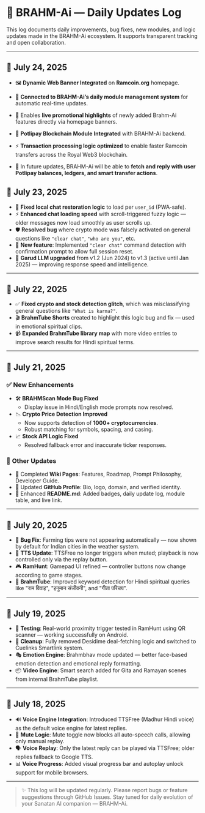 # 📜 BRAHM-Ai — Daily Updates Log

This log documents daily improvements, bug fixes, new modules, and logic updates made in the BRAHM-Ai ecosystem. It supports transparent tracking and open collaboration.

---
## 📅 July 24, 2025

- 🖼️ **Dynamic Web Banner Integrated** on **Ramcoin.org** homepage.
- 🔗 **Connected to BRAHM-Ai’s daily module management system** for automatic real-time updates.
- 📢 Enables **live promotional highlights** of newly added Brahm-Ai features directly via homepage banners.

- 🚀 **Potlipay Blockchain Module Integrated** with BRAHM-Ai backend.
- ⚡ **Transaction processing logic optimized** to enable faster Ramcoin transfers across the Royal Web3 blockchain.
- 🤖 In future updates, BRAHM-Ai will be able to **fetch and reply with user Potlipay balances, ledgers, and smart transfer actions**.


## 📅 July 23, 2025

- 🔁 **Fixed local chat restoration logic** to load per `user_id` (PWA-safe).
- ⚡ **Enhanced chat loading speed** with scroll-triggered fuzzy logic — older messages now load smoothly as user scrolls up.
- 🛡️ **Resolved bug** where crypto mode was falsely activated on general questions like `"clear chat"`, `"who are you"`, etc.
- 🧹 **New feature**: Implemented `"clear chat"` command detection with confirmation prompt to allow full session reset.
- 🔄 **Garud LLM upgraded** from v1.2 (Jun 2024) to v1.3 (active until Jan 2025) — improving response speed and intelligence.

---

## 📅 July 22, 2025

- ✅ **Fixed crypto and stock detection glitch**, which was misclassifying general questions like `"What is karma?"`.
- 🎬 **BrahmTube Shorts** created to highlight this logic bug and fix — used in emotional spiritual clips.
- 📹 **Expanded BrahmTube library map** with more video entries to improve search results for Hindi spiritual terms.

---

## 📅 July 21, 2025

### ✅ **New Enhancements**
- 🛠️ **BRAHMScan Mode Bug Fixed**
  - Display issue in Hindi/English mode prompts now resolved.
- 📉 **Crypto Price Detection Improved**
  - Now supports detection of **1000+ cryptocurrencies**.
  - Robust matching for symbols, spacing, and casing.
- 📈 **Stock API Logic Fixed**
  - Resolved fallback error and inaccurate ticker responses.

### 🧠 **Other Updates**
- 📄 Completed **Wiki Pages**: Features, Roadmap, Prompt Philosophy, Developer Guide.
- 🧾 Updated **GitHub Profile**: Bio, logo, domain, and verified identity.
- 📘 Enhanced **README.md**: Added badges, daily update log, module table, and live link.

---


## 📅 July 20, 2025

- 🐞 **Bug Fix**: Farming tips were not appearing automatically — now shown by default for Indian cities in the weather system.
- 🧠 **TTS Update**: TTSFree no longer triggers when muted; playback is now controlled only via the replay button.
- 🎮 **RamHunt**: Gamepad UI refined — controller buttons now change according to game stages.
- 🎥 **BrahmTube**: Improved keyword detection for Hindi spiritual queries like "राम विवाह", "हनुमान संजीवनी", and "गीता परिचय".

---

## 📅 July 19, 2025

- 🧪 **Testing**: Real-world proximity trigger tested in RamHunt using QR scanner — working successfully on Android.
- 🧹 **Cleanup**: Fully removed Desidime deal-fetching logic and switched to Cuelinks Smartlink system.
- 🎭 **Emotion Engine**: Brahmbhav mode updated — better face-based emotion detection and emotional reply formatting.
- 📦 **Video Engine**: Smart search added for Gita and Ramayan scenes from internal BrahmTube playlist.

---

## 📅 July 18, 2025

- 🔊 **Voice Engine Integration**: Introduced TTSFree (Madhur Hindi voice) as the default voice engine for latest replies.
- 🛑 **Mute Logic**: Mute toggle now blocks all auto-speech calls, allowing only manual replay.
- 🗣 **Voice Replay**: Only the latest reply can be played via TTSFree; older replies fallback to Google TTS.
- 📊 **Voice Progress**: Added visual progress bar and autoplay unlock support for mobile browsers.

---

> ✨ This log will be updated regularly. Please report bugs or feature suggestions through GitHub Issues. Stay tuned for daily evolution of your Sanatan AI companion — BRAHM-Ai.
